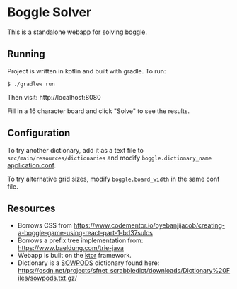 Boggle Solver
=============

This is a standalone webapp for solving [boggle](https://en.wikipedia.org/wiki/Boggle).

Running
-------
Project is written in kotlin and built with gradle. To run:
```
$ ./gradlew run
```

Then visit: http://localhost:8080

Fill in a 16 character board and click "Solve" to see the results.

Configuration
-------------
To try another dictionary, add it as a text file to
`src/main/resources/dictionaries` and modify `boggle.dictionary_name` [application.conf](src/main/resources/application.conf).

To try alternative grid sizes, modify `boggle.board_width` in the same conf file.

Resources
---------
* Borrows CSS from https://www.codementor.io/oyebanjijacob/creating-a-boggle-game-using-react-part-1-bd37sulcs
* Borrows a prefix tree implementation from: https://www.baeldung.com/trie-java
* Webapp is built on the [ktor](https://ktor.io) framework.
* Dictionary is a [SOWPODS](https://en.wikipedia.org/wiki/Collins_Scrabble_Words) dictionary found here: https://osdn.net/projects/sfnet_scrabbledict/downloads/Dictionary%20Files/sowpods.txt.gz/
